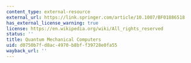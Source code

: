 ```yaml
---
content_type: external-resource
external_url: https://link.springer.com/article/10.1007/BF01886518
has_external_license_warning: true
license: https://en.wikipedia.org/wiki/All_rights_reserved
status: ''
title: Quantum Mechanical Computers
uid: d0750b7f-d8ac-4970-b8bf-f39728e0fa55
wayback_url: ''
---
```

